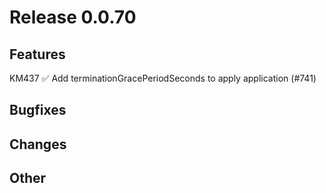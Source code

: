 # Release 0.0.70

## Features

KM437 ✅ Add terminationGracePeriodSeconds to apply application (#741)

## Bugfixes

## Changes

## Other
